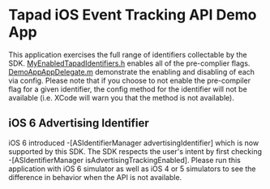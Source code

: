 # Tapad iOS Event Tracking API Demo App
This application exercises the full range of identifiers collectable by the SDK. [MyEnabledTapadIdentifiers.h](DemoApp-NonArc/MyEnabledTapadIdentifiers.h) enables all of the pre-complier flags. [DemoAppAppDelegate.m](DemoApp-NonArc/Classes/DemoAppAppDelegate.m) demonstrate the enabling and disabling of each via config. Please note that if you choose to not enable the pre-compiler flag for a given identifier, the config method for the identifier will not be available (i.e. XCode will warn you that the method is not available).

## iOS 6 Advertising Identifier
iOS 6 introduced -[ASIdentifierManager advertisingIdentifier] which is now supported by this SDK. The SDK respects the user's intent by first checking -[ASIdentifierManager isAdvertisingTrackingEnabled].  Please run this application with iOS 6 simulator as well as iOS 4 or 5 simulators to see the difference in behavior when the API is not available.
